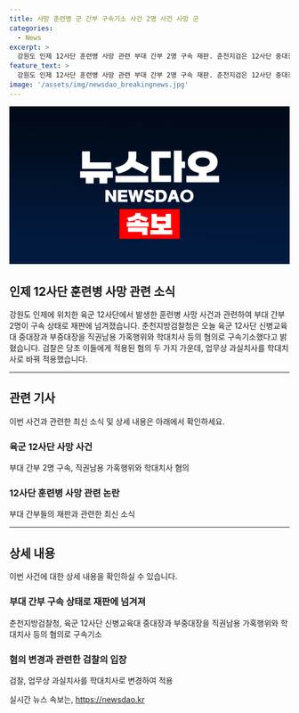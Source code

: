 ```yaml
---
title: 사망 훈련병 군 간부 구속기소 사건 2명 사건 사망 군
categories:
  - News
excerpt: >
  강원도 인제 12사단 훈련병 사망 관련 부대 간부 2명 구속 재판. 춘천지검은 12사단 중대장과 부중대장을 직권남용 가혹행위, 학대치사 등 혐의로 구속기소. 초기 혐의 중 업무상 과실치사를 학대치사로 변경해 적용. 사건 관련 KBS로의 제보 가능.
feature_text: >
  강원도 인제 12사단 훈련병 사망 관련 부대 간부 2명 구속 재판. 춘천지검은 12사단 중대장과 부중대장을 직권남용 가혹행위, 학대치사 등 혐의로 구속기소. 초기 혐의 중 업무상 과실치사를 학대치사로 변경해 적용. 사건 관련 KBS로의 제보 가능.
image: '/assets/img/newsdao_breakingnews.jpg'
---
```


<p><img src="/assets/img/newsdao_breakingnews.jpg" alt="cryptoinkorea 속보" /></p>

<h2><b>인제 12사단 훈련병 사망 관련 소식</b></h2>

<p data-ke-size="size16">강원도 인제에 위치한 육군 12사단에서 발생한 훈련병 사망 사건과 관련하여 부대 간부 2명이 구속 상태로 재판에 넘겨졌습니다. 춘천지방검찰청은 오늘 육군 12사단 신병교육대 중대장과 부중대장을 직권남용 가혹행위와 학대치사 등의 혐의로 구속기소했다고 밝혔습니다. 검찰은 당초 이들에게 적용된 혐의 두 가지 가운데, 업무상 과실치사를 학대치사로 바꿔 적용했습니다.</p>

<hr>

<h2 data-ke-size="size26">관련 기사</h2>

<p data-ke-size="size16">이번 사건과 관련한 최신 소식 및 상세 내용은 아래에서 확인하세요.</p>

<h3>육군 12사단 사망 사건</h3>

<p data-ke-size="size16">부대 간부 2명 구속, 직권남용 가혹행위와 학대치사 혐의</p>

<h3>12사단 훈련병 사망 관련 논란</h3>

<p data-ke-size="size16">부대 간부들의 재판과 관련한 최신 소식</p>

<hr>

<h2 data-ke-size="size26">상세 내용</h2>

<p data-ke-size="size16">이번 사건에 대한 상세 내용을 확인하실 수 있습니다.</p>

<h3>부대 간부 구속 상태로 재판에 넘겨져</h3>

<p data-ke-size="size16">춘천지방검찰청, 육군 12사단 신병교육대 중대장과 부중대장을 직권남용 가혹행위와 학대치사 등의 혐의로 구속기소</p>

<h3>혐의 변경과 관련한 검찰의 입장</h3>

<p data-ke-size="size16">검찰, 업무상 과실치사를 학대치사로 변경하여 적용</p>
실시간 뉴스 속보는, <a href="https://newsdao.kr" rel="dofollow">https://newsdao.kr</a>



